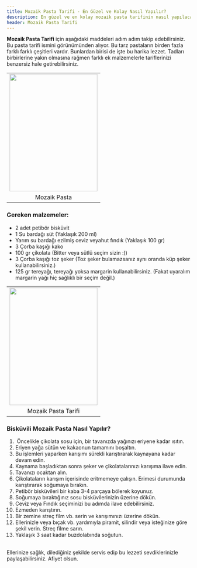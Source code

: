 ```yaml
---
title: Mozaik Pasta Tarifi - En Güzel ve Kolay Nasıl Yapılır?
description: En güzel ve en kolay mozaik pasta tarifinin nasıl yapılacağını merak ediyorsanız, lütfen buyrun.
header: Mozaik Pasta Tarifi
---
```

<b>Mozaik Pasta Tarifi</b> için aşağıdaki maddeleri adım adım takip edebilirsiniz. Bu pasta tarifi ismini görünümünden alıyor. Bu tarz pastaların birden fazla farklı farklı çeşitleri vardır. Bunlardan birisi de işte bu harika lezzet. Tadları birbirlerine yakın olmasına rağmen farklı ek malzemelerle tariflerinizi benzersiz hale getirebilirsiniz.
<br />
<table align="center" cellpadding="0" cellspacing="0" class="tr-caption-container" style="margin-left: auto; margin-right: auto; text-align: center;"><tbody>
<tr><td style="text-align: center;"><a href="https://kral.site/img/mozaikpasta1.jpg" imageanchor="1" style="margin-left: auto; margin-right: auto;"><img border="0" height="320" src="https://kral.site/img/mozaikpasta1.jpg" width="240" /></a></td></tr>
<tr><td class="tr-caption" style="text-align: center;">Mozaik Pasta</td></tr>
</tbody></table>
<h3>Gereken malzemeler:</h3>
<ul>
<li>2 adet petibör bisküvit</li>
<li>1 Su bardağı süt (Yaklaşık 200 ml)</li>
<li>Yarım su bardağı ezilmiş ceviz veyahut fındık (Yaklaşık 100 gr)</li>
<li>3 Çorba kaşığı kako</li>
<li>100 gr çikolata (Bitter veya sütlü seçim sizin :))</li>
<li>3 Çorba kaşığı toz şeker (Toz şeker bulamazsanız aynı oranda küp şeker kullanabilirsiniz.)</li>
<li>125 gr tereyağı, tereyağı yoksa margarin kullanabilirsiniz. (Fakat uyaralım margarin yağı hiç sağlıklı bir seçim değil.)</li>
</ul>
<table align="center" cellpadding="0" cellspacing="0" class="tr-caption-container" style="margin-left: auto; margin-right: auto; text-align: center;"><tbody>
<tr><td style="text-align: center;"><a href="https://kral.site/img/mozaikpastatarifi.jpg" imageanchor="1" style="margin-left: auto; margin-right: auto;"><img border="0" height="320" src="https://kral.site/img/mozaikpastatarifi.jpg" width="240" /></a></td></tr>
<tr><td class="tr-caption" style="text-align: center;">Mozaik Pasta Tarifi</td></tr>
</tbody></table>
<h3>Bisküvili Mozaik Pasta Nasıl Yapılır?</h3>
<ol>
<li>&nbsp;Öncelikle çikolata sosu için, bir tavanızda yağınızı eriyene kadar ısıtın.</li>
<li>Eriyen yağa sütün ve kakaonun tamamını boşaltın.</li>
<li>Bu işlemleri yaparken karışımı sürekli karıştırarak kaynayana kadar devam edin.</li>
<li>Kaynama başladıktan sonra şeker ve çikolatalarınızı karışıma ilave edin.</li>
<li>Tavanızı ocaktan alın.</li>
<li>Çikolataların karışım içerisinde eritmemeye çalışın. Erimesi durumunda karıştırarak soğumaya bırakın.</li>
<li>Petibör bisküvileri bir kaba 3-4 parçaya bölerek koyunuz.</li>
<li>Soğumaya bıraktığınız sosu bisküvilerinizin üzerine dökün.</li>
<li>Ceviz veya Fındık seçiminizi bu adımda ilave edebilirsiniz.</li>
<li>Ezmeden karıştırın.</li>
<li>Bir zemine streç film vb. serin ve karışımınızı üzerine dökün.&nbsp;</li>
<li>Ellerinizle veya bıçak vb. yardımıyla piramit, silindir veya isteğinize göre şekil verin. Streç filme sarın.</li>
<li>Yaklaşık 3 saat kadar buzdolabında soğutun.</li>
</ol>
<br />
Ellerinize sağlık, dilediğiniz şekilde servis edip bu lezzeti  sevdiklerinizle paylaşabilirsiniz. Afiyet olsun.
